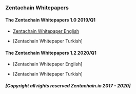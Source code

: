 ### Zentachain Whitepapers

#### The Zentachain Whitepapers 1.0 2019/Q1

* [Zentachain Whitepaper English](https://zentachain.io/documents/Zentachain-Whitepaper.pdf)

* [Zentachain Whitepaper Turkish]


#### The Zentachain Whitepapers 1.2 2020/Q1

* [Zentachain Whitepaper English]

* [Zentachain Whitepaper Turkish]

##### *[Copyright all rights reserved Zentachain.io 2017 - 2020]*
